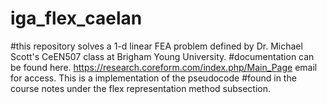 # iga_flex_caelan
#this repository solves a 1-d linear FEA problem defined by Dr. Michael Scott's CeEN507 class at Brigham  Young University. 
#documentation can be found here. https://research.coreform.com/index.php/Main_Page email for access. This is a implementation of the pseudocode
#found in the course notes under the flex representation method subsection. 
